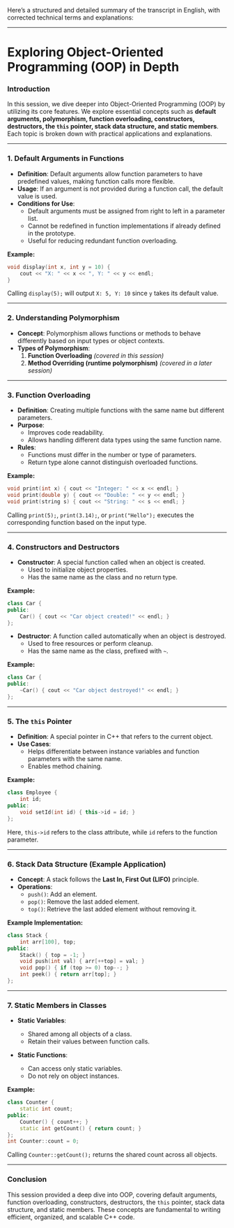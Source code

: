 Here’s a structured and detailed summary of the transcript in English, with corrected technical terms and explanations:

---

# **Exploring Object-Oriented Programming (OOP) in Depth**

### **Introduction**

In this session, we dive deeper into Object-Oriented Programming (OOP) by utilizing its core features. We explore essential concepts such as **default arguments, polymorphism, function overloading, constructors, destructors, the `this` pointer, stack data structure, and static members**. Each topic is broken down with practical applications and explanations.

---

### **1. Default Arguments in Functions**

- **Definition**: Default arguments allow function parameters to have predefined values, making function calls more flexible.
- **Usage**: If an argument is not provided during a function call, the default value is used.
- **Conditions for Use**:
  - Default arguments must be assigned from right to left in a parameter list.
  - Cannot be redefined in function implementations if already defined in the prototype.
  - Useful for reducing redundant function overloading.

**Example:**

```cpp
void display(int x, int y = 10) {
    cout << "X: " << x << ", Y: " << y << endl;
}
```

Calling `display(5);` will output `X: 5, Y: 10` since `y` takes its default value.

---

### **2. Understanding Polymorphism**

- **Concept**: Polymorphism allows functions or methods to behave differently based on input types or object contexts.
- **Types of Polymorphism**:
  1. **Function Overloading** _(covered in this session)_
  2. **Method Overriding (runtime polymorphism)** _(covered in a later session)_

---

### **3. Function Overloading**

- **Definition**: Creating multiple functions with the same name but different parameters.
- **Purpose**:
  - Improves code readability.
  - Allows handling different data types using the same function name.
- **Rules**:
  - Functions must differ in the number or type of parameters.
  - Return type alone cannot distinguish overloaded functions.

**Example:**

```cpp
void print(int x) { cout << "Integer: " << x << endl; }
void print(double y) { cout << "Double: " << y << endl; }
void print(string s) { cout << "String: " << s << endl; }
```

Calling `print(5);`, `print(3.14);`, or `print("Hello");` executes the corresponding function based on the input type.

---

### **4. Constructors and Destructors**

- **Constructor**: A special function called when an object is created.
  - Used to initialize object properties.
  - Has the same name as the class and no return type.

**Example:**

```cpp
class Car {
public:
    Car() { cout << "Car object created!" << endl; }
};
```

- **Destructor**: A function called automatically when an object is destroyed.
  - Used to free resources or perform cleanup.
  - Has the same name as the class, prefixed with `~`.

**Example:**

```cpp
class Car {
public:
    ~Car() { cout << "Car object destroyed!" << endl; }
};
```

---

### **5. The `this` Pointer**

- **Definition**: A special pointer in C++ that refers to the current object.
- **Use Cases**:
  - Helps differentiate between instance variables and function parameters with the same name.
  - Enables method chaining.

**Example:**

```cpp
class Employee {
    int id;
public:
    void setId(int id) { this->id = id; }
};
```

Here, `this->id` refers to the class attribute, while `id` refers to the function parameter.

---

### **6. Stack Data Structure (Example Application)**

- **Concept**: A stack follows the **Last In, First Out (LIFO)** principle.
- **Operations**:
  - `push()`: Add an element.
  - `pop()`: Remove the last added element.
  - `top()`: Retrieve the last added element without removing it.

**Example Implementation:**

```cpp
class Stack {
    int arr[100], top;
public:
    Stack() { top = -1; }
    void push(int val) { arr[++top] = val; }
    void pop() { if (top >= 0) top--; }
    int peek() { return arr[top]; }
};
```

---

### **7. Static Members in Classes**

- **Static Variables**:

  - Shared among all objects of a class.
  - Retain their values between function calls.

- **Static Functions**:
  - Can access only static variables.
  - Do not rely on object instances.

**Example:**

```cpp
class Counter {
    static int count;
public:
    Counter() { count++; }
    static int getCount() { return count; }
};
int Counter::count = 0;
```

Calling `Counter::getCount();` returns the shared count across all objects.

---

### **Conclusion**

This session provided a deep dive into OOP, covering default arguments, function overloading, constructors, destructors, the `this` pointer, stack data structure, and static members. These concepts are fundamental to writing efficient, organized, and scalable C++ code.
